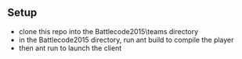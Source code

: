 ## Setup
* clone this repo into the Battlecode2015\teams directory
* in the Battlecode2015 directory, run ant build to compile the player
* then ant run to launch the client
